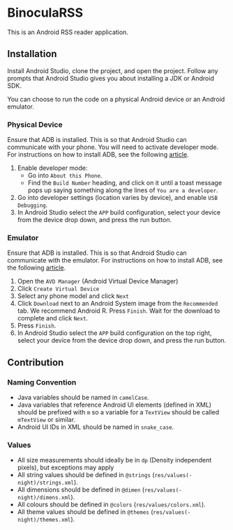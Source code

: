 # BinoculaRSS

This is an Android RSS reader application.

## Installation

Install Android Studio, clone the project, and open the project. Follow any prompts that Android Studio gives you about installing a JDK or Android SDK.

You can choose to run the code on a physical Android device or an Android emulator.

### Physical Device

Ensure that ADB is installed. This is so that Android Studio can communicate with your phone. You will need to activate developer mode. For instructions on how to install ADB, see the following [article](https://www.xda-developers.com/install-adb-windows-macos-linux/#adbsetup).

1. Enable developer mode:
   - Go into `About this Phone`.
   - Find the `Build Number` heading, and click on it until a toast message pops up saying something along the lines of `You are a developer`.
2. Go into developer settings (location varies by device), and enable `USB Debugging`.
3. In Android Studio select the `APP` build configuration, select your device from the device drop down, and press the run button.

### Emulator

Ensure that ADB is installed. This is so that Android Studio can communicate with the emulator. For instructions on how to install ADB, see the following [article](https://www.xda-developers.com/install-adb-windows-macos-linux/#adbsetup).

1. Open the `AVD Manager` (Android Virtual Device Manager)
2. Click `Create Virtual Device`
3. Select any phone model and click `Next`
4. Click `Download` next to an Android System image from the `Recommended` tab. We recommend Android R. Press `Finish`. Wait for the download to complete and click `Next`.
5. Press `Finish`.
3. In Android Studio select the `APP` build configuration on the top right, select your device from the device drop down, and press the run button.

## Contribution

### Naming Convention

- Java variables should be named in `camelCase`.
- Java variables that reference Android UI elements (defined in XML) should be prefixed with `m` so a variable for a `TextView` should be called `mTextView` or similar.
- Android UI IDs in XML should be named in `snake_case`.

### Values

- All size measurements should ideally be in `dp` (Density independent pixels), but exceptions may apply
- All string values should be defined in `@strings` (`res/values(-night)/strings.xml`).
- All dimensions should be defined in `@dimen` (`res/values(-night)/dimens.xml`).
- All colours should be defined in `@colors` (`res/values/colors.xml`).
- All theme values should be defined in `@themes` (`res/values(-night)/themes.xml`).
